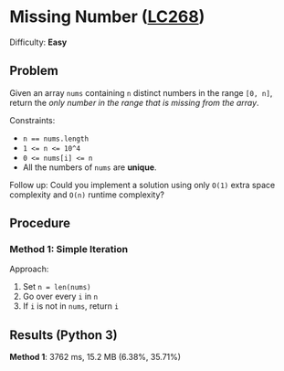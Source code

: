 # Missing Number ([LC268](https://leetcode.com/problems/missing-number/))
Difficulty: **Easy**

## Problem

Given an array `nums` containing `n` distinct numbers in the range `[0, n]`, return the *only number in the range that is missing from the array*.

Constraints:
- `n == nums.length`
- `1 <= n <= 10^4`
- `0 <= nums[i] <= n`
- All the numbers of `nums` are **unique**.

Follow up: Could you implement a solution using only `O(1)` extra space complexity and `O(n)` runtime complexity?

## Procedure

### Method 1: Simple Iteration

Approach:
1. Set `n = len(nums)`
2. Go over every `i` in `n`
3. If `i` is not in `nums`, return `i`

## Results (Python 3)

**Method 1**:  3762 ms, 15.2 MB (6.38%, 35.71%)
